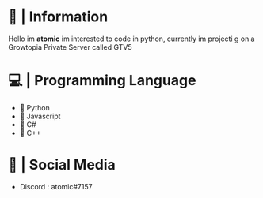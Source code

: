 # 👋 | Information
Hello im **atomic** im interested to code in python, currently im projecti g on a Growtopia Private Server called GTV5

# 💻 | Programming Language
- 🐍 Python 
- 🌱 Javascript 
- 💽 C# 
- 🤖 C++
# 🌸 | Social Media 
- Discord : atomic#7157

<!---
atom1clhu/atom1clhu is a ✨ special ✨ repository because its `README.md` (this file) appears on your GitHub profile.
You can click the Preview link to take a look at your changes.
--->
